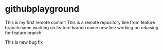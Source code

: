# githubplayground
This is my first remote commit
This is a remote repository
line from feature branch name
working on feature branch name new line
working on rebasing for feature branch

This is new bug fix

